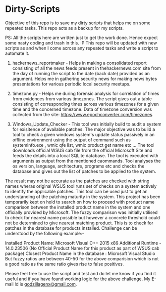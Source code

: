 # Dirty-Scripts

Objective of this repo is to save my dirty scripts that helps me on some repeated tasks. This repo acts as a backup for my scripts.


PS: All the scripts here are written just to get the work done. Hence expect some nasty coding and trash in this. :P This repo will be updated with new scripts as and when I come across any repeated tasks and write a script to automate it.

1. hackernews_reportmaker - Helps in making a consolidated report consisting of all the news feeds present in thehackernews.com site from the day of running the script to the date (back date)  provided as an argument. Helps me in gathering security news for making news bytes presentations for various periodic local security meetups.

2. timezone.py - Helps me during forensic analysis for correlation of times from evidences from various timezones. The script gives out a table consisting of corresponding times across various timezones for a given time and the concerned timezone. Data of timezone conversion was collected from the site: https://www.epochconverter.com/timezones.

3. Windows_Update_Checker - This tool was initially build to audit a system for exisitence of available patches. The major objective was to build a tool to check a given windows system's update status passively in an offline environment using the output of command such as systeminfo.exe , wmic qfe list, wmic product get name etc ... The tool downloads official WSUS cab file from the official Microsoft Site and feeds the details into a local SQLite database. The tool is executed with arguments as output from the mentioned caommands. Tool analyses the os version, language, architecture, programs etc and checks the database and gives out the list of patches to be applied to the system. 

The result may not be accurate as the patches are checked with string names wheras original WSUS tool runs set of checks on a system actively to identify the applicable patches. This tool can be used just to get an understanding of the patching maturity in the system.
This project has been temporarily kept on hold to search on how to proceed with product name comparison between the installed product name in the system and one officially provided by Microsoft. The fuzzy comparison was initially utilised to check for nearest name possible but however a concrete threshold could not be determined to give nearest matching product. This is to check for patches in the database for products installed. Challenge can be understood by the following example:-

Installed Product Name: Microsoft Visual C++ 2015 x86 Additional Runtime - 14.0.23506 (No Official Product Name for this product as part of WSUS cab package)
Closest Product Name in the database : Microsoft Visual Studio
But fuzzy ratios are between 40-50 for the above comparision which is not a good ratio as the same ratio gives rise to false positives. 

Please feel free to use the script and test and do let me know if you find it useful and if you have found working logic for the above challenge. My E-mail Id is godzillagenx@gmail.com.
